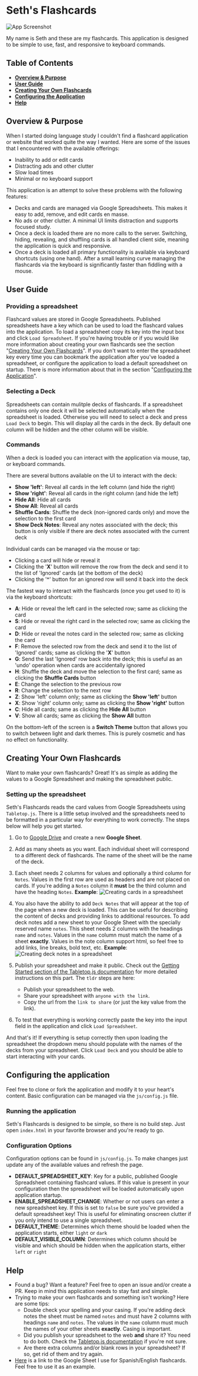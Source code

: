 # Seth's Flashcards
![App Screenshot](img/app-screenshot-01.png "App Screenshot")

My name is Seth and these are my flashcards. This application is designed to be simple to use, fast, and responsive to keyboard commands.

## Table of Contents
* **[Overview & Purpose](#overview--purpose)**
* **[User Guide](#user-guide)**
* **[Creating Your Own Flashcards](#creating-your-own-flashcards)**
* **[Configuring the Application](#configuring-the-application)**
* **[Help](#help)**

## Overview & Purpose

When I started doing language study I couldn't find a flashcard application or website that worked quite the way I wanted. Here are some of the issues that I encountered with the available offerings:
* Inability to add or edit cards
* Distracting ads and other clutter
* Slow load times
* Minimal or no keyboard support

This application is an attempt to solve these problems with the following features:
* Decks and cards are managed via Google Spreadsheets. This makes it easy to add, remove, and edit cards en masse.
* No ads or other clutter. A minimal UI limits distraction and supports focused study.
* Once a deck is loaded there are no more calls to the server. Switching, hiding, revealing, and shuffling cards is all handled client side, meaning the application is quick and responsive.
* Once a deck is loaded all primary functionality is available via keyboard shortcuts (using one hand). After a small learning curve managing the flashcards via the keyboard is significantly faster than fiddling with a mouse.

## User Guide

### Providing a spreadsheet

Flashcard values are stored in Google Spreadsheets. Published spreadsheets have a key which can be used to load the flashcard values into the application. To load a spreadsheet copy its key into the input box and click `Load Spreadsheet`. If you're having trouble or if you would like more information about creating your own flashcards see the section "[Creating Your Own Flashcards](#creating-your-own-flashcards)". If you don't want to enter the spreadsheet key every time you can bookmark the application after you've loaded a spreadsheet, or configure the application to load a default spreadsheet on startup. There is more information about that in the section "[Configuring the Application](#configuring-the-application)".

### Selecting a Deck

Spreadsheets can contain mulitple decks of flashcards. If a spreadsheet contains only one deck it will be selected automatically when the spreadsheet is loaded. Otherwise you will need to select a deck and press `Load Deck` to begin. This will display all the cards in the deck. By default one column will be hidden and the other column will be visible.

### Commands

When a deck is loaded you can interact with the application via mouse, tap, or keyboard commands.

There are several buttons available on the UI to interact with the deck:
* **Show 'left'**: Reveal all cards in the left column (and hide the right)
* **Show 'right'**: Reveal all cards in the right column (and hide the left)
* **Hide All**: Hide all cards
* **Show All**: Reveal all cards
* **Shuffle Cards**: Shuffle the deck (non-ignored cards only) and move the selection to the first card
* **Show Deck Notes**: Reveal any notes associated with the deck; this button is only visible if there are deck notes associated with the current deck

Individual cards can be managed via the mouse or tap:
* Clicking a card will hide or reveal it
* Clicking the '**X**' button will remove the row from the deck and send it to the list of 'Ignored' cards (at the bottom of the deck)
* Clicking the '**^**' button for an ignored row will send it back into the deck

The fastest way to interact with the flashcards (once you get used to it) is via the keyboard shortcuts:
* **A**: Hide or reveal the left card in the selected row; same as clicking the card
* **S**: Hide or reveal the right card in the selected row; same as clicking the card
* **D**: Hide or reveal the notes card in the selected row; same as clicking the card
* **F**: Remove the selected row from the deck and send it to the list of 'Ignored' cards; same as clicking the '**X**' button
* **G**: Send the last 'Ignored' row back into the deck; this is useful as an 'undo' operation when cards are accidentally ignored
* **H**: Shuffle the deck and move the selection to the first card; same as clicking the **Shuffle Cards** button
* **E**: Change the selection to the previous row
* **R**: Change the selection to the next row
* **Z**: Show 'left' column only; same as clicking the **Show 'left'** button
* **X**: Show 'right' column only; same as clicking the **Show 'right'** button
* **C**: Hide all cards; same as clicking the **Hide All** button
* **V**: Show all cards; same as clicking the **Show All** button

On the bottom-left of the screen is a **Switch Theme** button that allows you to switch between light and dark themes. This is purely cosmetic and has no effect on functionality.

## Creating Your Own Flashcards

Want to make your own flashcards? Great! It's as simple as adding the values to a Google Spreadsheet and making the spreadsheet public.

### Setting up the spreadsheet

Seth's Flashcards reads the card values from Google Spreadsheets using `Tabletop.js`. There is a little setup involved and the spreadsheets need to be formatted in a particular way for everything to work correctly. The steps below will help you get started.

1. Go to [Google Drive](https://drive.google.com) and create a new **Google Sheet**.
2. Add as many sheets as you want. Each individual sheet will correspond to a different deck of flashcards. The name of the sheet will be the name of the deck.
3. Each sheet needs 2 columns for values and optionally a third column for `Notes`. Values in the first row are used as headers and are not placed on cards. If you're adding a `Notes` column it **must** be the third column and have the heading `Notes`.
**Example**:
![Creating cards in a spreadsheet](img/app-cards.png "Creatings cards in a spreadsheet")

4. You also have the ability to add `Deck Notes` that will appear at the top of the page when a new deck is loaded. This can be useful for describing the content of decks and providing links to additional resources. To add deck notes add a new sheet to your Google Sheet with the specially reserved name `notes`. This sheet needs 2 columns with the headings `name` and `notes`. Values in the `name` column must match the name of a sheet **exactly**. Values in the note column support html, so feel free to add links, line breaks, bold text, etc.
**Example**:
![Creating deck notes in a spreadsheet](img/app-notes.png "Creatings deck notes in a spreadsheet")

5. Publish your spreadsheet and make it public. Check out the [Getting Started section of the Tabletop.js documentation](https://github.com/jsoma/tabletop#getting-started) for more detailed instructions on this part. The `tldr` steps are here:
    * Publish your spreadsheet to the web.
    * Share your spreadsheet with `anyone with the link`.
    * Copy the url from the `link to share` (or just the key value from the link).
6. To test that everything is working correctly paste the key into the input field in the application and click `Load Spreadsheet`.

And that's it! If everything is setup correctly then upon loading the spreadsheet the dropdown menu should populate with the names of the decks from your spreadsheet. Click `Load Deck` and you should be able to start interacting with your cards.

## Configuring the application

Feel free to clone or fork the application and modify it to your heart's content. Basic configuration can be managed via the `js/config.js` file.

### Running the application

Seth's Flashcards is designed to be simple, so there is no build step. Just open `index.html` in your favorite browser and you're ready to go.

### Configuration Options

Configuration options can be found in `js/config.js`. To make changes just update any of the available values and refresh the page.

* **DEFAULT_SPREADSHEET_KEY**: Key for a public, published Google Spreadsheet containing flashcard values. If this value is present in your configuration then the spreadsheet will be loaded automatically upon application startup.
* **ENABLE_SPREADSHEET_CHANGE**: Whether or not users can enter a new spreadsheet key. If this is set to `false` be sure you've provided a default spreadsheet key! This is useful for eliminating onscreen clutter if you only intend to use a single spreadsheet.
* **DEFAULT_THEME**: Determines which theme should be loaded when the application starts, either `light` or `dark`
* **DEFAULT_VISIBLE_COLUMN**: Determines which column should be visible and which should be hidden when the application starts, either `left` or `right`

## Help

* Found a bug? Want a feature? Feel free to open an issue and/or create a PR. Keep in mind this application needs to stay fast and simple.
* Trying to make your own flashcards and something isn't working? Here are some tips:
  * Double check your spelling and your casing. If you're adding deck notes the sheet must be named `notes` and must have 2 columns with headings `name` and `notes`. The values in the `name` column must much the names of your other sheets **exactly**. Casing is important.
  * Did you publish your spreadsheet to the web **and** share it? You need to do both. Check the [Tabletop.js documentation](https://github.com/jsoma/tabletop#getting-started) if you're not sure.
  * Are there extra columns and/or blank rows in your spreadsheet? If so, get rid of them and try again.
* [Here](https://docs.google.com/spreadsheets/d/159Xdlkq_k9gr5kUt_ICNHOlVmqWXxTwxR3LBemNMKAU/edit?usp=sharing) is a link to the Google Sheet I use for Spanish/English flashcards. Feel free to use it as an example.